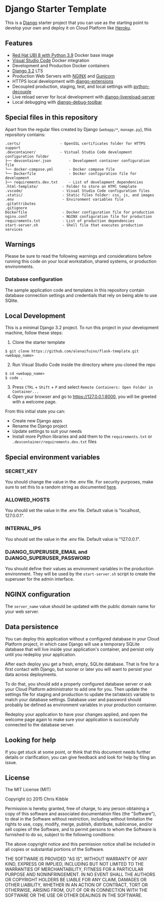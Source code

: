 # Django Starter Template

This is a [Django](http://www.djangoproject.com) starter project that you can use as the starting point to develop your own and deploy it on Cloud Platform like [Heroku](https://www.heroku.com/).

## Features

- [Red Hat UBI 8 with Python 3.9](https://catalog.redhat.com/software/containers/ubi8/python-39/6065b24eb92fbda3a4c65d8f?container-tabs=overview) Docker base image
- [Visual Studio Code](https://code.visualstudio.com/) Docker integration
- Development and Production Docker containers
- [Django 3.2](https://docs.djangoproject.com/en/3.2/) LTS
- Production Web Servers with [NGINX](https://www.nginx.com/) and [Gunicorn](https://gunicorn.org/)
- HTTPS local development with [django-extensions](https://github.com/django-extensions/django-extensions)
- Decoupled production, staging, test, and local settings with [python-decouple](https://github.com/henriquebastos/python-decouple/)
- Live reload server for local development with [django-livereload-server](https://github.com/tjwalch/django-livereload-server)
- Local debugging with [django-debug-toolbar](https://github.com/jazzband/django-debug-toolbar)

## Special files in this repository

Apart from the regular files created by Django (`webapp/*`, `manage.py`), this repository contains:

```
.certs/                  - OpenSSL certificates folder for HTTPS support
.devcontainer/           - Vistual Studio Code development configuration folder
├── devcontainer.json        - Development container configuration file
└── docker-compose.yml       - Docker compose file
└── Dockerfile               - Docker configuration file for development
├── requirements.dev.txt     - List of development dependencies
.html-template/           - Folder to store an HTMl template
.vscode/                  - Visual Studio Code configuration files
.static/                  - Static files folder: css, js, and images
.env                      - Environment variables file
.gitattributes
.gitignore
Dockerfile                - Docker configuration file for production
nginx.conf                - NGINX configuration file for production
requirements.txt          - List of production dependencies
start-server.sh           - Shell file that executes production services
```

## Warnings

Please be sure to read the following warnings and considerations before running this code on your local workstation, shared systems, or production environments.

### Database configuration

The sample application code and templates in this repository contain database connection settings and credentials that rely on being able to use SQlite.

## Local Development

This is a minimal Django 3.2 project. To run this project in your development machine, follow these steps:

1. Clone the starter template

```
$ git clone https://github.com/alenaifuino/flask-template.git <webapp_name>
```

2. Run Visual Studio Code inside the directory where you cloned the repo

```
$ cd <webapp_name>
$ code .
```

3. Press `CTRL` + `Shift` + `P` and select `Remote Containers: Open Folder in Container...`
4. Open your browser and go to https://127.0.0.1:8000, you will be greeted with a welcome page.

From this initial state you can:
* Create new Django apps
* Rename the Django project
* Update settings to suit your needs
* Install more Python libraries and add them to the `requirements.txt` or `.devcontainer/requirements.dev.txt` files

## Special environment variables

### SECRET_KEY

You should change  the value in the .env file. For security purposes, make sure to set this to a random string as documented [here](https://docs.djangoproject.com/en/3.2/ref/settings/#std:setting-SECRET_KEY).

### ALLOWED_HOSTS

You should set the value in the .env file. Default value is "localhost, 127.0.0.1".

### INTERNAL_IPS

You should set the value in the .env file. Default value is "127.0.0.1".

### DJANGO_SUPERUSER_EMAIL and DJANGO_SUPERUSER_PASSWORD

You should define their values as environment variables in the production environment. They will be used by the `start-server.sh` script to create the superuser for the admin interface.


## NGINX configuration

The `server_name` value should be updated with the public domain name for your web server.

## Data persistence

You can deploy this application without a configured database in your Cloud Platform project, in which case Django will use a temporary SQLite database that will live inside your application's container, and persist only until you redeploy your application.

After each deploy you get a fresh, empty, SQLite database. That is fine for a first contact with Django, but sooner or later you will want to persist your data across deployments.

To do that, you should add a properly configured database server or ask your Cloud Platform administrator to add one for you. Then update the settings file for staging and production to update the `DATABASES` variable to match your database settings. Database user and password should probably be defined as environment variables in your production container.

Redeploy your application to have your changes applied, and open the welcome page again to make sure your application is successfully connected to the database server.


## Looking for help

If you get stuck at some point, or think that this document needs further details or clarification, you can give feedback and look for help by filing an issue.


## License

The MIT License (MIT)

Copyright (c) 2015 Chris Kibble

Permission is hereby granted, free of charge, to any person obtaining a copy of this software and associated documentation files (the "Software"), to deal in the Software without restriction, including without limitation the rights to use, copy, modify, merge, publish, distribute, sublicense, and/or sell copies of the Software, and to permit persons to whom the Software is furnished to do so, subject to the following conditions:

The above copyright notice and this permission notice shall be included in all copies or substantial portions of the Software.

THE SOFTWARE IS PROVIDED "AS IS", WITHOUT WARRANTY OF ANY KIND, EXPRESS OR IMPLIED, INCLUDING BUT NOT LIMITED TO THE WARRANTIES OF MERCHANTABILITY, FITNESS FOR A PARTICULAR PURPOSE AND NONINFRINGEMENT. IN NO EVENT SHALL THE AUTHORS OR COPYRIGHT HOLDERS BE LIABLE FOR ANY CLAIM, DAMAGES OR OTHER LIABILITY, WHETHER IN AN ACTION OF CONTRACT, TORT OR OTHERWISE, ARISING FROM, OUT OF OR IN CONNECTION WITH THE SOFTWARE OR THE USE OR OTHER DEALINGS IN THE SOFTWARE.
